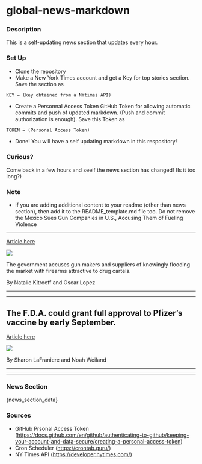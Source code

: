 # global-news-markdown

### Description 
This is a self-updating news section that updates every hour.

### Set Up 
* Clone the repository
* Make a New York Times account and get a Key for top stories section. Save the section as 
 ```
 KEY = (key obtained from a NYtimes API)
 ```
*  Create a Personnal Access Token GitHub Token for allowing automatic commits and push of updated markdown. (Push and commit authorization is enough). Save this Token as 
```
TOKEN = (Personal Access Token)
```
* Done! You will have a self updating markdown in this respository!

### Curious?
Come back in a few hours and seeif the news section has changed! (Is it too long?)

### Note
* If you are adding additional content to your readme (other than news section), then add it to the README_template.md file too. Do not remove the Mexico Sues Gun Companies in U.S., Accusing Them of Fueling Violence
--------------------------------------------------------------------

[Article here](https://www.nytimes.com/2021/08/04/world/americas/mexico-lawsuit-gun-companies.html)

[![](https://static01.nyt.com/images/2021/08/04/world/04mexico-guns1/merlin_136429227_bdd88ba3-2261-4fea-af8c-5fda3d2fd716-superJumbo.jpg)](https://www.nytimes.com/2021/08/04/world/americas/mexico-lawsuit-gun-companies.html)

The government accuses gun makers and suppliers of knowingly flooding the market with firearms attractive to drug cartels.

By Natalie Kitroeff and Oscar Lopez

* * *

* * *

The F.D.A. could grant full approval to Pfizer’s vaccine by early September.
----------------------------------------------------------------------------

[Article here](https://www.nytimes.com/2021/08/04/world/the-fda-could-grant-full-approval-to-pfizers-vaccine-by-early-september.html)

[![](https://static01.nyt.com/images/2021/08/03/world/03virus-briefing-fda-approval/03virus-briefing-fda-approval-superJumbo.jpg)](https://www.nytimes.com/2021/08/04/world/the-fda-could-grant-full-approval-to-pfizers-vaccine-by-early-september.html)

By Sharon LaFraniere and Noah Weiland

* * *

* * *

### News Section 
{news_section_data}


### Sources 
* GitHub Prsonal Access Token (https://docs.github.com/en/github/authenticating-to-github/keeping-your-account-and-data-secure/creating-a-personal-access-token)
* Cron Scheduler (https://crontab.guru/)
* NY Times API (https://developer.nytimes.com/)
